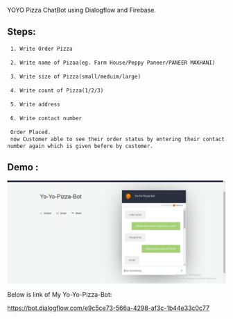 YOYO Pizza ChatBot using Dialogflow and Firebase.


 ## Steps:
    
     1. Write Order Pizza 
    
     2. Write name of Pizaa(eg. Farm House/Peppy Paneer/PANEER MAKHANI) 
    
     3. Write size of Pizza(small/meduim/large)
    
     4. Write count of Pizza(1/2/3)
     
     5. Write address 
    
     6. Write contact number
    
     Order Placed.
     now Customer able to see their order status by entering their contact number again which is given before by customer.
     
     
  ## Demo :
  ![Image](https://github.com/ankitpahwa111/yoyoPizza/blob/master/Images/BotDemo1.PNG)
    
    
  Below is link of My Yo-Yo-Pizza-Bot: 
     
  https://bot.dialogflow.com/e9c5ce73-566a-4298-af3c-1b44e33c0c77
     
     
  
